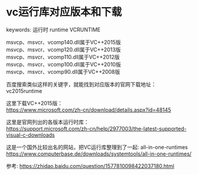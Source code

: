 # vc运行库对应版本和下载

keywords: 运行时 runtime VCRUNTIME  

msvcp、msvcr、vcomp140.dll属于VC++2015版  
msvcp、msvcr、vcomp120.dll属于VC++2013版  
msvcp、msvcr、vcomp110.dll属于VC++2012版  
msvcp、msvcr、vcomp100.dll属于VC++2010版  
msvcp、msvcr、vcomp90.dll属于VC++2008版 

百度搜索类似这样的关键字，就能找到对应版本的官网下载地址：  
vc2015runtime  

这里下载VC++2015版：  
https://www.microsoft.com/zh-cn/download/details.aspx?id=48145  

这里是官网列出的各版本运行时库：  
https://support.microsoft.com/zh-cn/help/2977003/the-latest-supported-visual-c-downloads  

这是一个国外比较出名的网站，把VC运行库整理到了一起: all-in-one-runtimes  
https://www.computerbase.de/downloads/systemtools/all-in-one-runtimes/  


参考: https://zhidao.baidu.com/question/1577810098422037180.html  